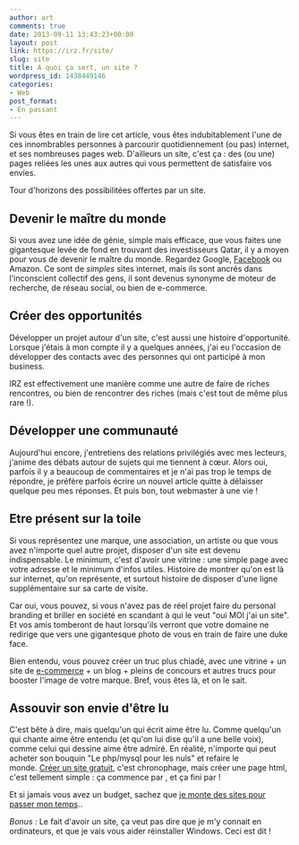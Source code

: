 ```yaml
---
author: art
comments: true
date: 2013-09-11 13:43:23+00:00
layout: post
link: https://irz.fr/site/
slug: site
title: A quoi ça sert, un site ?
wordpress_id: 1438449146
categories:
- Web
post_format:
- En passant
---
```


Si vous êtes en train de lire cet article, vous êtes indubitablement l'une de ces innombrables personnes à parcourir quotidiennement (ou pas) internet, et ses nombreuses pages web. D'ailleurs un site, c'est ça : des (ou une) pages reliées les unes aux autres qui vous permettent de satisfaire vos envies.<!-- more -->

Tour d'horizons des possibilitées offertes par un site.



## Devenir le maître du monde



Si vous avez une idée de génie, simple mais efficace, que vous faites une gigantesque levée de fond en trouvant des investisseurs Qatar, il y a moyen pour vous de devenir le maître du monde. Regardez Google, [Facebook](https://irz.fr/recherche?q=facebook) ou Amazon. Ce sont de _simples_ sites internet, mais ils sont ancrés dans l'inconscient collectif des gens, il sont devenus synonyme de moteur de recherche, de réseau social, ou bien de e-commerce.



## Créer des opportunités



Développer un projet autour d'un site, c'est aussi une histoire d'opportunité. Lorsque j'étais à mon compte il y a quelques années, j'ai eu l'occasion de développer des contacts avec des personnes qui ont participé à mon business.

IRZ est effectivement une manière comme une autre de faire de riches rencontres, ou bien de rencontrer des riches (mais c'est tout de même plus rare !).



## Développer une communauté



Aujourd'hui encore, j'entretiens des relations privilégiés avec mes lecteurs, j'anime des débats autour de sujets qui me tiennent à cœur. Alors oui, parfois il y a beaucoup de commentaires et je n'ai pas trop le temps de répondre, je préfère parfois écrire un nouvel article quitte à délaisser quelque peu mes réponses. Et puis bon, tout webmaster à une vie !



## Etre présent sur la toile



Si vous représentez une marque, une association, un artiste ou que vous avez n'importe quel autre projet, disposer d'un site est devenu indispensable. Le minimum, c'est d'avoir une vitrine : une simple page avec votre adresse et le minimum d'infos utiles. Histoire de montrer qu'on est là sur internet, qu'on représente, et surtout histoire de disposer d'une ligne supplémentaire sur sa carte de visite.

Car oui, vous pouvez, si vous n'avez pas de réel projet faire du personal branding et briller en société en scandant à qui le veut "oui MOI j'ai un site". Et vos amis tomberont de haut lorsqu'ils verront que votre domaine ne redirige que vers une gigantesque photo de vous en train de faire une duke face.

Bien entendu, vous pouvez créer un truc plus chiadé, avec une vitrine + un site de [e-commerce](https://irz.fr/) + un blog + pleins de concours et autres trucs pour booster l'image de votre marque. Bref, vous êtes là, et on le sait.



## Assouvir son envie d'être lu



C'est bête à dire, mais quelqu'un qui écrit aime être lu. Comme quelqu'un qui chante aime être entendu (et qu'on lui dise qu'il a une belle voix), comme celui qui dessine aime être admiré. En réalité, n'importe qui peut acheter son bouquin "Le php/mysql pour les nuls" et refaire le monde. [Créer un site gratuit](http://siteweb.1and1.fr/creer-un-site-gratuit), c'est chronophage, mais créer une page html, c'est tellement simple : ça commence par <html>, et ça fini par </html> !

Et si jamais vous avez un budget, sachez que [je monte des sites pour passer mon temps](http://arthurlacoste.com/mon-offre/)..

_Bonus :_ Le fait d'avoir un site, ça veut pas dire que je m'y connait en ordinateurs, et que je vais vous aider réinstaller Windows. Ceci est dit !


